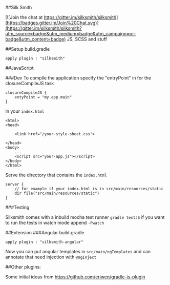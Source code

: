##Silk Smith

[![Join the chat at https://gitter.im/silksmith/silksmith](https://badges.gitter.im/Join%20Chat.svg)](https://gitter.im/silksmith/silksmith?utm_source=badge&utm_medium=badge&utm_campaign=pr-badge&utm_content=badge)
JS, SCSS and stuff

##Setup
build.gradle
```
apply plugin : "silksmith"

```
##JavaScript

###Dev
To compile the application specify the "entryPoint" in for the closureCompileJS task

```
closureCompileJS {
	entyPoint = "my.app.main"
}

```
In your ```index.html```
```
<html>
<head>

	<link href="/your-style-sheet.css">
	
</head>
<body>
	...
	<script src="your-app.js"></script>
</body>
</html>
```
Serve the directory that contains the ```index.html```
```
server {
	// for example if your index.html is in src/main/resources/static
	dir file("src/main/resources/static") 
}

```

###Testing

Silksmith comes with a inbuild mocha test runner
``` gradle testJS ```
if you want to run the tests in watch mode append ```-Pwatch```



##Extension
###Angular
build.gradle
```
apply plugin : "silksmith-angular"

```
Now you can put angular templates in ```src/main/ngTemplates``` and can annotate that need injection with ```@ngInject```



##Other plugins:

Some initial ideas from https://github.com/eriwen/gradle-js-plugin
